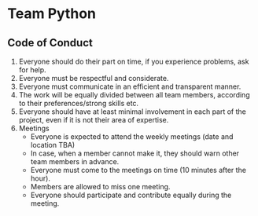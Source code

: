 # Team Python 
## Code of Conduct

1. Everyone should do their part on time, if you experience problems, ask for help. 
2. Everyone must be respectful and considerate.
3. Everyone must communicate in an efficient and transparent manner.
4. The work will be equally divided between all team members, according to their preferences/strong skills etc. 
5. Everyone should have at least minimal involvement in each part of the project, even if it is not their area of expertise. 
6. Meetings
    * Everyone is expected to attend the weekly meetings (date and location TBA)
    * In case, when a member cannot make it, they should warn other team members in advance.
    * Everyone must come to the meetings on time (10 minutes after the hour).
    * Members are allowed to miss one meeting.
    * Everyone should participate and contribute equally during the meeting. 
